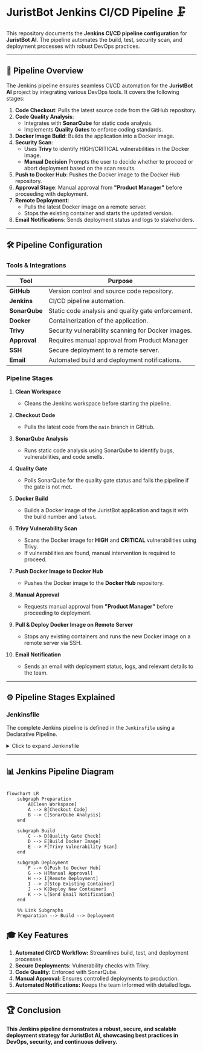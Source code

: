 # JuristBot Jenkins CI/CD Pipeline 🗜️

This repository documents the **Jenkins CI/CD pipeline configuration** for **JuristBot AI**. The pipeline automates the build, test, security scan, and deployment processes with robust DevOps practices.

---

## 🌟 **Pipeline Overview**

The Jenkins pipeline ensures seamless CI/CD automation for the **JuristBot AI** project by integrating various DevOps tools. It covers the following stages:
1. **Code Checkout**: Pulls the latest source code from the GitHub repository.
2. **Code Quality Analysis**:  
    - Integrates with **SonarQube** for static code analysis.  
    - Implements **Quality Gates** to enforce coding standards.
3. **Docker Image Build**: Builds the application into a Docker image.
4. **Security Scan**:  
   - Uses **Trivy** to identify HIGH/CRITICAL vulnerabilities in the Docker image.
   - **Manual Decision** Prompts the user to decide whether to proceed or abort deployment based on the scan results.
5. **Push to Docker Hub**: Pushes the Docker image to the Docker Hub repository.
6. **Approval Stage**: Manual approval from **"Product Manager"** before proceeding with deployment.
7. **Remote Deployment**:  
   - Pulls the latest Docker image on a remote server.  
   - Stops the existing container and starts the updated version.
8. **Email Notifications**: Sends deployment status and logs to stakeholders.

---

## 🛠️ **Pipeline Configuration**

### **Tools & Integrations**
| **Tool**           | **Purpose**                                                   |
|---------------------|--------------------------------------------------------------|
| **GitHub**         | Version control and source code repository.                  |
| **Jenkins**        | CI/CD pipeline automation.                                   |
| **SonarQube**      | Static code analysis and quality gate enforcement.           |
| **Docker**         | Containerization of the application.                         |
| **Trivy**          | Security vulnerability scanning for Docker images.           |      
| **Approval**       | Requires manual approval from Product Manager            |       
| **SSH**            | Secure deployment to a remote server.                        |
| **Email**          | Automated build and deployment notifications.                |

### **Pipeline Stages**

1. **Clean Workspace**
   - Cleans the Jenkins workspace before starting the pipeline.

2. **Checkout Code**
   - Pulls the latest code from the `main` branch in GitHub.

3. **SonarQube Analysis**
   - Runs static code analysis using SonarQube to identify bugs, vulnerabilities, and code smells.

4. **Quality Gate**
   - Polls SonarQube for the quality gate status and fails the pipeline if the gate is not met.

5. **Docker Build**
   - Builds a Docker image of the JuristBot application and tags it with the build number and `latest`.

6. **Trivy Vulnerability Scan**
   - Scans the Docker image for **HIGH** and **CRITICAL** vulnerabilities using Trivy.
   - If vulnerabilities are found, manual intervention is required to proceed.

7. **Push Docker Image to Docker Hub**
   - Pushes the Docker image to the **Docker Hub** repository.

8. **Manual Approval**
   - Requests manual approval from **"Product Manager"** before proceeding to deployment.

9. **Pull & Deploy Docker Image on Remote Server**
   - Stops any existing containers and runs the new Docker image on a remote server via SSH.

10. **Email Notification**
    - Sends an email with deployment status, logs, and relevant details to the team.

---

## ⚙️ **Pipeline Stages Explained**

### **Jenkinsfile**
The complete Jenkins pipeline is defined in the `Jenkinsfile` using a Declarative Pipeline.

<details>
<summary>Click to expand Jenkinsfile</summary>

### **1. Clean Workspace**
```groovy
cleanWs()
```

### **2. Checkout Code**
**Fetches the latest code from the GitHub repository:**
```groovy
checkout([$class: 'GitSCM',
          branches: [[name: 'main']],
          userRemoteConfigs: [[url: 'https://github.com/Dummy/JuristBot-AI.git',
                               credentialsId: 'GitHub-Token']]
])
```

### **3. SonarQube Analysis**
**Performs static code analysis and enforces quality gates:**
```groovy
withSonarQubeEnv('Sonar-Server') {
    sh '''
    /opt/sonar-scanner/bin/sonar-scanner \
    -Dsonar.projectKey=Juristbot-AI \
    -Dsonar.sources=. \
    -Dsonar.host.url=${SONARQUBE_URL} \
    -Dsonar.token=${SONAR_TOKEN}
    '''
}
```

### **4. Quality Gate Check**
**Polls the SonarQube server for the Quality Gate result:**
```groovy
def response = sh(script: "curl -s -u ${SONAR_TOKEN}: '${sonarHostUrl}/api/qualitygates/project_status?projectKey=${sonarProjectKey}'", returnStdout: true)
```

### **5. Build Docker Image**
**Builds and tags the Docker image:**
```groovy
sh "docker build -t ${DOCKER_IMAGE}:${env.BUILD_NUMBER} ."
sh "docker tag ${DOCKER_IMAGE}:${env.BUILD_NUMBER} ${DOCKER_IMAGE}:latest"
```

### **6. Trivy Vulnerability Scan**
**Scans the Docker image for vulnerabilities:**
```groovy
sh "trivy image --exit-code 1 --severity HIGH,CRITICAL ${DOCKER_IMAGE}:${imageTag}"
```

### **7. Push Docker Image**
**Pushes the Docker image to Docker Hub:**
```groovy
docker login -u "${DOCKER_USER}" --password-stdin
docker push ${DOCKER_IMAGE}:${imageTag}
docker push ${DOCKER_IMAGE}:latest
```

### **8. Manual Approval**
**Requires manual approval from "Product Manager":**
```groovy
def userInput = input(
    message: 'Do you want to proceed with this Deployment?',
    submitterParameter: 'APPROVER',
    ok: 'Yes'
)
```

### **9. Remote Deployment**
**Deploys the Docker image to a remote server:**
```groovy
sshpass -p '${SSH_PASSWORD}' ssh ${SSH_USER}@${REMOTE_SERVER_IP} "docker pull ${DOCKER_IMAGE}:latest"
```

### **10. Notifications**
**Sends deployment emails to stakeholders with logs:**
```groovy
emailext(
    to: 'team@neuronestai.in',
    subject: 'Deployment Successful',
    body: 'JuristBot AI has been successfully deployed.',
    attachLog: true
)
```
</details>

---

## 📊 Jenkins Pipeline Diagram
```mermaid

flowchart LR
    subgraph Preparation
        A[Clean Workspace]
        A --> B[Checkout Code]
        B --> C[SonarQube Analysis]
    end

    subgraph Build
        C --> D[Quality Gate Check]
        D --> E[Build Docker Image]
        E --> F[Trivy Vulnerability Scan]
    end

    subgraph Deployment
        F --> G[Push to Docker Hub]
        G --> H[Manual Approval]
        H --> I[Remote Deployment]
        I --> J[Stop Existing Container]
        J --> K[Deploy New Container]
        K --> L[Send Email Notification]
    end

    %% Link Subgraphs
    Preparation --> Build --> Deployment

```

## 🎓 **Key Features**

1. **Automated CI/CD Workflow:** Streamlines build, test, and deployment processes.
2. **Secure Deployments:** Vulnerability checks with Trivy.
3. **Code Quality:** Enforced with SonarQube.
4. **Manual Approval:** Ensures controlled deployments to production.
5. **Automated Notifications:** Keeps the team informed with detailed logs.

---

## 🏆 **Conclusion**
#### This Jenkins pipeline demonstrates a robust, secure, and scalable deployment strategy for JuristBot AI, showcasing best practices in DevOps, security, and continuous delivery.





